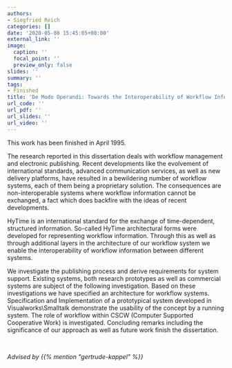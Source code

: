 ```yaml
---
authors:
- Siegfried Reich
categories: []
date: '2020-05-08 15:45:05+00:00'
external_link: ''
image:
  caption: ''
  focal_point: ''
  preview_only: false
slides: ''
summary: ''
tags:
- Finished
title: 'De Modo Operandi: Towards the Interoperability of Workflow Information'
url_code: ''
url_pdf: ''
url_slides: ''
url_video: ''
---
```


This work has been finished in April 1995.

The research reported in this dissertation deals with workflow management and electronic publishing. Recent developments like the evolvement of international standards, advanced communication services, as well as new delivery platforms, have resulted in a bewildering number of workflow systems, each of them being a proprietary solution. The consequences are non-interoperable systems where workflow information cannot be exchanged, a fact which does backfire with the ideas of recent developments.

HyTime is an international standard for the exchange of time-dependent, structured information. So-called HyTime architectural forms were developed for representing workflow information. Through this as well as through additional layers in the architecture of our workflow system we enable the interoperability of workflow information between different systems.

We investigate the publishing process and derive requirements for system support. Existing systems, both research prototypes as well as commercial systems are subject of the following investigation. Based on these investigations we have specified an architecture for workflow systems. Specification and Implementation of a prototypical system developed in Visualworks\\Smalltalk demonstrate the usability of the concept by a running system. The role of workflow within CSCW (Computer Supported Cooperative Work) is investigated. Concluding remarks including the significance of our approach as well as future work finish the dissertation.

&nbsp;

*Advised by {{% mention "gertrude-kappel" %}}*